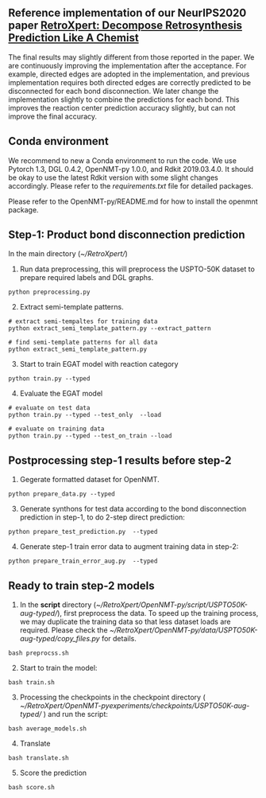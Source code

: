 ## Reference implementation of our NeurIPS2020 paper [RetroXpert: Decompose Retrosynthesis Prediction Like A Chemist](https://arxiv.org/pdf/2011.02893.pdf) 

The final results may slightly different from those reported in the paper. We are continuously improving the implementation after the acceptance. 
For example, directed edges are adopted in the implementation, and previous implementation requires both directed edges are correctly predicted to be disconnected for each bond disconnection.
We later change the implementation slightly to combine the predictions for each bond. This improves the reaction center prediction accuracy slightly, but can not improve the final accuracy.

## Conda environment
We recommend to new a Conda environment to run the code. We use Pytorch 1.3, DGL 0.4.2, OpenNMT-py 1.0.0, and Rdkit 2019.03.4.0. It should be okay to use the latest Rdkit version with some slight changes accordingly. Please refer to the *requirements.txt* file for detailed packages.

Please refer to the OpenNMT-py/README.md for how to install the openmnt package. 

## Step-1: Product bond disconnection prediction

In the main directory (*~/RetroXpert/*)

1. Run data preprocessing, this will preprocess the USPTO-50K dataset to prepare required labels and DGL graphs.
```
python preprocessing.py
```
2. Extract semi-template patterns.
```
# extract semi-tempaltes for training data
python extract_semi_template_pattern.py --extract_pattern

# find semi-template patterns for all data
python extract_semi_template_pattern.py
```
3. Start to train EGAT model with reaction category
```
python train.py --typed
```

4. Evaluate the EGAT model
```
# evaluate on test data
python train.py --typed --test_only  --load

# evaluate on training data
python train.py --typed --test_on_train --load

```

## Postprocessing step-1 results before step-2 

1. Gegerate formatted dataset for OpenNMT.

```
python prepare_data.py --typed
```


3. Generate synthons for test data according to the bond disconnection prediction in step-1, to do 2-step direct prediction:
```
python prepare_test_prediction.py  --typed
```


4. Generate step-1 train error data to augment training data in step-2:
```
python prepare_train_error_aug.py  --typed
```


## Ready to train step-2 models


1. In the **script** directory (*~/RetroXpert/OpenNMT-py/script/USPTO50K-aug-typed/*), first preprocess the data.
   To speed up the training process, we may duplicate the training data so that less dataset loads are required.
   Please check the *~/RetroXpert/OpenNMT-py/data/USPTO50K-aug-typed/copy_files.py* for details.

```
bash preprocss.sh
```

2. Start to train the model:
```
bash train.sh
```

3. Processing the checkpoints in the checkpoint directory ( *~/RetroXpert/OpenNMT-pyexperiments/checkpoints/USPTO50K-aug-typed/* ) and run the script:
```
bash average_models.sh
```


4. Translate
```
bash translate.sh
```

5. Score the prediction
```
bash score.sh
```


